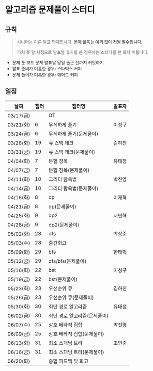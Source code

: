 # 알고리즘 문제풀이 스터디

## 규칙

> 시니어는 이론 발표 면제입니다. **문제 풀이는 예외 없이 전원 필수입니다.**
>
> 피치 못 할 사정으로 발표날 휴가를 쓴 경우에는 스터디를 한 회차 미룹니다.

- 문제 푼 코드 문제 발표날 당일 출근 전까지 커밋하기
- 발표 준비가 미흡한 경우: 스타벅스 커피
- 문제 풀이가 미흡한 경우: 매머드 커피


## 일정

| 날짜      | 챕터 | 챕터명 | 발표자 |
| -------- | --- | ---- | ----- |
| 03/17(금) | | OT | |
| 03/21(화) | 6 | 무식하게 풀기 | 이성구 |
| 03/24(금) | 6 | 무식하게 풀기(문제풀이) | |
| 03/28(화) | 19 | 큐 스택 데크 | 김하진 |
| 03/31(금) | 19 | 큐 스택 데크(문제풀이) | |
| 04/04(화) | 7 | 분할 정복 | 유태정 |
| 04/07(금) | 7 | 분할 정복(문제풀이) | |
| 04/11(화) | 10 | 그리디 탐욕법 | 박진영 |
| 04/14(금) | 10 | 그리디 탐욕법(문제풀이) | |
| 04/18(화) | 8 | dp | 이재혁 |
| 04/21(금) | 8 | dp(문제풀이) | |
| 04/25(화) | 9 | dp2 | 서민혁 |
| 04/28(금) | 9 | dp2(문제풀이) | |
| 05/02(화) | 28 | dfs | 박상준 |
| 05/03(수) | 28 | 중간회고 | |
| 05/09(화) | 29 | bfs | 한태혁 |
| 05/12(금) | 29 | dfs/bfs(문제풀이) | |
| 05/16(화) | 22 | bst |이성구|
| 05/19(금) | 22 | bst(문제풀이) | |
| 05/23(화) | 23 | 우선순위 큐 | 김하진 |
| 05/26(금) | 23 | 우선순위 큐(문제풀이) | |
| 05/30(화) | 30 | 최단 경로 알고리즘 | 유태정 |
| 06/02(금) | 30 | 최단 경로 알고리즘(문제풀이) | |
| 06/07(수) | 25 | 상호 베타적 집합 | 박진영 |
| 06/09(금) | 25 | 상호 베타적 집합(문제풀이) | |
| 06/13(화) | 31 | 최소 스패닝 트리 | 조민준 |
| 06/16(금) | 31 | 최소 스패닝 트리(문제풀이) | |
| 06/20(화) | | 종합 피드백 및 회고 | |
